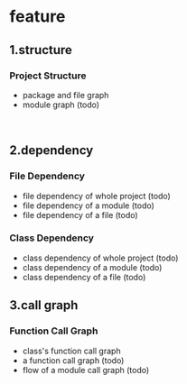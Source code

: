 # feature

## 1.structure

### Project Structure

* package and file graph
* module graph (todo)

<br>

## 2.dependency

### File Dependency 
* file dependency of whole project (todo)
* file dependency of a module (todo)
* file dependency of a file (todo)

### Class Dependency 

* class dependency of whole project (todo)
* class dependency of a module (todo)
* class dependency of a file (todo)

## 3.call graph

### Function Call Graph

* class's function call graph
* a function call graph (todo)
* flow of a module call graph (todo)